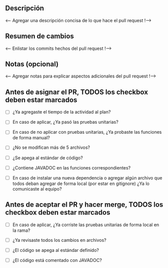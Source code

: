 ## Descripción
<-- Agregar una descripción concisa de lo que hace el pull request !-->

## Resumen de cambios
<-- Enlistar los commits hechos del pull request !-->

## Notas (opcional)
<-- Agregar notas para explicar aspectos adicionales del pull request !-->

## Antes de asignar el PR, TODOS los checkbox deben estar marcados

- [ ] ¿Ya agregaste el tiempo de la actividad al plan?

- [ ] En caso de aplicar, ¿Ya pasó las pruebas unitarias?

- [ ] En caso de no aplicar con pruebas unitarias, ¿Ya probaste las funciones de forma manual?

- [ ] ¿No se modifican más de 5 archivos?

- [ ] ¿Se apega al estándar de código?

- [ ] ¿Contiene JAVADOC en las funciones correspondientes?

- [ ] En caso de instalar una nueva dependencia o agregar algún archivo que todos deban agregar de forma local (por estar en gitignore) ¿Ya lo comunicaste al equipo?

## Antes de aceptar el PR y hacer merge, TODOS los checkbox deben estar marcados

- [ ] En caso de aplicar, ¿Ya corriste las pruebas unitarias de forma local en la rama?

- [ ] ¿Ya revisaste todos los cambios en archivos?

- [ ] ¿El código se apega al estándar definido?

- [ ] ¿El código está comentado con JAVADOC?
